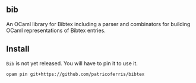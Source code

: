 bib
---

An OCaml library for Bibtex including a parser and combinators for building
OCaml representations of Bibtex entries.

## Install

`Bib` is not yet released. You will have to pin it to use it.

```
opam pin git+https://github.com/patricoferris/bibtex
```


